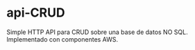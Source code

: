 # api-CRUD
Simple HTTP API para CRUD sobre una base de datos NO SQL. Implementado con componentes AWS.
